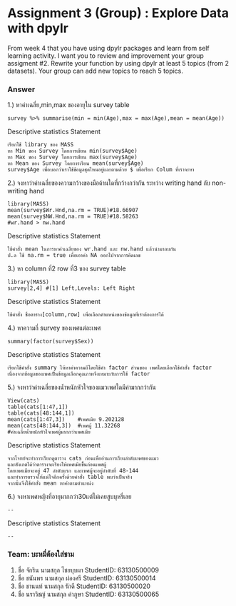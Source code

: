 # Assignment 3 (Group) : Explore Data with dpylr
From week 4 that you have using dpylr packages and learn from self learning activity. I want you to review and improvement your group assigment #2. Rewrite your function by using dpylr at least 5 topics (from 2 datasets). Your group can add new topics to reach 5 topics.

### Answer

1.) หาค่าเฉลี่ย,min,max ของอายุใน survey table
```{R}
survey %>% summarise(min = min(Age),max = max(Age),mean = mean(Age))
```

Descriptive statistics Statement
```{R}
เรียกใช้ library ของ MASS
หา Min ของ Survey โดยการเขียน min(survey$Age)
หา Max ของ Survey โดยการเขียน max(survey$Age)
หา Mean ของ Survey โดยการเรียน mean(survey$Age)
survey$Age เพื่อบอกว่าเราใช้ข้อมูลชุดไหนอยู่และตามด้วย $ เพื่อเรียก Colum ที่เราจะหา
```

2.) จงหาว่าค่าเฉลี่ยของความกว้างของมือด้านใดที่กว้างกว่ากัน ระหว่าง writing hand กับ non-writing hand
```{R}
library(MASS)
mean(survey$Wr.Hnd,na.rm = TRUE)#18.66907
mean(survey$NW.Hnd,na.rm = TRUE)#18.58263
#wr.hand > nw.hand 
```

Descriptive statistics Statement
```{R}
ใช้คำสั่ง mean ในการหาค่าเฉลี่ยของ wr.hand และ nw.hand แล้วนำมาลบกัน 
ป.ล ใช้ na.rm = true เพื่อเอาค่า NA ออกไปจากการคิดเลข
```

3.) หา column ที่2 row ที่3 ของ survey table
```{R}
library(MASS)
survey[2,4] #[1] Left,Levels: Left Right
```

Descriptive statistics Statement
```{R}
ใช้คำสั่ง ชื่อตาราง[column,row] เพื่อเลือกตำแหน่งของข้อมูลที่เราต้องการได้
```

4.) หาความถี่ survey ของเพศแต่ละเพศ
```{R}
summary(factor(survey$Sex))
```

Descriptive statistics Statement
```{R}
เรียกใช้คำสั่ง summary ให้หาค่าความถีโดยใช้คำ factor ส่วนของ เพศโดยเลือกใช้คำสั่ง factor 
เนื่องจากข้อมูลของเพศเป็นข้อมูลเลือกคุณภาพจึงเหมาะกับการใช้ factor
```

5.) จงหาว่าค่าเฉลี่ยของน้ำหนักหัวใจของแมวเพศใดมีค่ามากกว่ากัน
```{R}
View(cats)
table(cats[1:47,1])
table(cats[48:144,1])
mean(cats[1:47,3])    #เพศเมีย 9.202128
mean(cats[48:144,3])  #เพศผู้ 11.32268
#ค่าเฉลี่ยน้ำหนักหัวใจเพศผู้มากกว่าเพศเมีย
```
Descriptive statistics Statement
```{R}
จากโจทย์จะทำการเรียกดูตาราง cats ก่อนเพื่ออ่านการเรียงลำดับเพศของแมว 
และสังเกตได้ว่าตารางจะเรียงให้เพศเมียขึ้้นก่อนเพศผู้
โดยเพศเมียจะอยู่ 47 ลำดับแรก และเพศผู้จะอยู่ลำดับที่ 48-144
และทำการตรวจให้แน่ใจอีกครั้งด้วยคำสั่ง table พบว่าเป็นจริง
จากนั้นจึงใช้คำสั่ง mean หาค่าตามตำแหน่ง
```

6.) จงหาเพศหญิงที่อายุมากกว่า30แต่ไม่เคยสูบบุหรี่เลย
```{R}
--
```
Descriptive statistics Statement
```{R}
--
```

### Team: บะหมี่ต้องใส่ชาม

1. ชื่อ จักริน นามสกุล ไชยบุบผา    StudentID: 63130500009
2. ชื่อ ชนันพร นามสกุล ผ่องศรี    StudentID: 63130500014 
3. ชื่อ ชานนท์ นามสกุล รักดี    StudentID: 63130500020
4. ชื่อ นราวิชญ์ นามสกุล คำภูษา    StudentID: 63130500065
